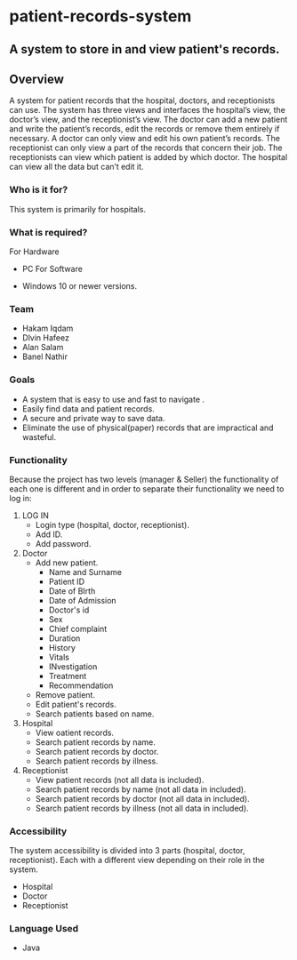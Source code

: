 # patient-records-system

## A system to store in and view patient's records. ##

## Overview ##
A system for patient records that the hospital, doctors, and receptionists can use. The system has three views and interfaces the hospital’s view, the doctor’s view, and the receptionist’s view. The doctor can add a new patient and write the patient’s records, edit the records or remove them entirely if necessary. A doctor can only view and edit his own patient’s records. The receptionist can only view a part of the records that concern their job. The receptionists can view which patient is added by which doctor. The hospital can view all the data but can’t edit it. 

### Who is it for? ###
This system is primarily for hospitals. 

### What is required? ###
For Hardware
  * PC
For Software
  - Windows 10 or newer versions.

### Team ###
- Hakam Iqdam
- Dlvin Hafeez
- Alan Salam
- Banel Nathir

### Goals ###
- A system that is easy to use and fast to navigate .
- Easily find data and patient records.
- A secure and private way to save data.
- Eliminate the use of physical(paper) records that are impractical and wasteful.

### Functionality ###
Because the project has two levels (manager & Seller) the functionality of each one is different and in order to separate their functionality we need to log in:
1. LOG IN
   - Login type (hospital, doctor, receptionist).
   - Add ID.
   - Add password.
2. Doctor
   - Add new patient.
     * Name and Surname
     * Patient ID
     * Date of BIrth
     * Date of Admission
     * Doctor's id
     * Sex
     * Chief complaint
     * Duration
     * History
     * Vitals
     * INvestigation
     * Treatment
     * Recommendation
   - Remove patient.
   - Edit patient's records.
   - Search patients based on name.
3. Hospital
   - View oatient records.
   - Search patient records by name.
   - Search patient records by doctor.
   - Search patient records by illness.
4. Receptionist
   - View patient records (not all data is included).
   - Search patient records by name (not all data in included).
   - Search patient records by doctor (not all data in included).
   - Search patient records by illness (not all data in included).
  
### Accessibility ###
The system accessibility is divided into 3 parts (hospital, doctor, receptionist). Each with a different view depending on their role in the system.
  - Hospital
  - Doctor
  - Receptionist
  
### Language Used ###
  - Java

